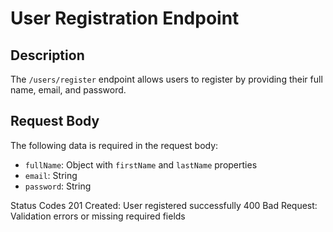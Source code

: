 # User Registration Endpoint

## Description

The `/users/register` endpoint allows users to register by providing their full name, email, and password.

## Request Body

The following data is required in the request body:

* `fullName`: Object with `firstName` and `lastName` properties
* `email`: String
* `password`: String

Status Codes
201 Created: User registered successfully
400 Bad Request: Validation errors or missing required fields
